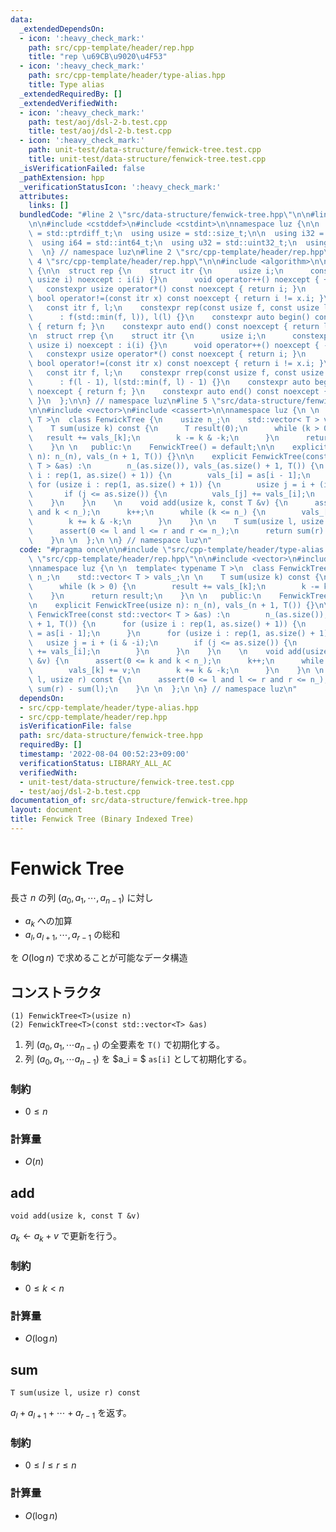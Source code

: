 ```yaml
---
data:
  _extendedDependsOn:
  - icon: ':heavy_check_mark:'
    path: src/cpp-template/header/rep.hpp
    title: "rep \u69CB\u9020\u4F53"
  - icon: ':heavy_check_mark:'
    path: src/cpp-template/header/type-alias.hpp
    title: Type alias
  _extendedRequiredBy: []
  _extendedVerifiedWith:
  - icon: ':heavy_check_mark:'
    path: test/aoj/dsl-2-b.test.cpp
    title: test/aoj/dsl-2-b.test.cpp
  - icon: ':heavy_check_mark:'
    path: unit-test/data-structure/fenwick-tree.test.cpp
    title: unit-test/data-structure/fenwick-tree.test.cpp
  _isVerificationFailed: false
  _pathExtension: hpp
  _verificationStatusIcon: ':heavy_check_mark:'
  attributes:
    links: []
  bundledCode: "#line 2 \"src/data-structure/fenwick-tree.hpp\"\n\n#line 2 \"src/cpp-template/header/type-alias.hpp\"\
    \n\n#include <cstddef>\n#include <cstdint>\n\nnamespace luz {\n\n  using isize\
    \ = std::ptrdiff_t;\n  using usize = std::size_t;\n\n  using i32 = std::int32_t;\n\
    \  using i64 = std::int64_t;\n  using u32 = std::uint32_t;\n  using u64 = std::uint64_t;\n\
    \  \n} // namespace luz\n#line 2 \"src/cpp-template/header/rep.hpp\"\n\n#line\
    \ 4 \"src/cpp-template/header/rep.hpp\"\n\n#include <algorithm>\n\nnamespace luz\
    \ {\n\n  struct rep {\n    struct itr {\n      usize i;\n      constexpr itr(const\
    \ usize i) noexcept : i(i) {}\n      void operator++() noexcept { ++i; }\n   \
    \   constexpr usize operator*() const noexcept { return i; }\n      constexpr\
    \ bool operator!=(const itr x) const noexcept { return i != x.i; }\n    };\n \
    \   const itr f, l;\n    constexpr rep(const usize f, const usize l) noexcept\n\
    \      : f(std::min(f, l)), l(l) {}\n    constexpr auto begin() const noexcept\
    \ { return f; }\n    constexpr auto end() const noexcept { return l; }\n  };\n\
    \n  struct rrep {\n    struct itr {\n      usize i;\n      constexpr itr(const\
    \ usize i) noexcept : i(i) {}\n      void operator++() noexcept { --i; }\n   \
    \   constexpr usize operator*() const noexcept { return i; }\n      constexpr\
    \ bool operator!=(const itr x) const noexcept { return i != x.i; }\n    };\n \
    \   const itr f, l;\n    constexpr rrep(const usize f, const usize l) noexcept\n\
    \      : f(l - 1), l(std::min(f, l) - 1) {}\n    constexpr auto begin() const\
    \ noexcept { return f; }\n    constexpr auto end() const noexcept { return l;\
    \ }\n  };\n\n} // namespace luz\n#line 5 \"src/data-structure/fenwick-tree.hpp\"\
    \n\n#include <vector>\n#include <cassert>\n\nnamespace luz {\n \n  template< typename\
    \ T >\n  class FenwickTree {\n    usize n_;\n    std::vector< T > vals_;\n \n\
    \    T sum(usize k) const {\n      T result(0);\n      while (k > 0) {\n     \
    \   result += vals_[k];\n        k -= k & -k;\n      }\n      return result;\n\
    \    }\n \n   public:\n    FenwickTree() = default;\n\n    explicit FenwickTree(usize\
    \ n): n_(n), vals_(n + 1, T()) {}\n\n    explicit FenwickTree(const std::vector<\
    \ T > &as) :\n        n_(as.size()), vals_(as.size() + 1, T()) {\n      for (usize\
    \ i : rep(1, as.size() + 1)) {\n        vals_[i] = as[i - 1];\n      }\n     \
    \ for (usize i : rep(1, as.size() + 1)) {\n        usize j = i + (i & -i);\n \
    \       if (j <= as.size()) {\n          vals_[j] += vals_[i];\n        }\n  \
    \    }\n    }\n    \n    void add(usize k, const T &v) {\n      assert(0 <= k\
    \ and k < n_);\n      k++;\n      while (k <= n_) {\n        vals_[k] += v;\n\
    \        k += k & -k;\n      }\n    }\n \n    T sum(usize l, usize r) const {\n\
    \      assert(0 <= l and l <= r and r <= n_);\n      return sum(r) - sum(l);\n\
    \    }\n \n  };\n \n} // namespace luz\n"
  code: "#pragma once\n\n#include \"src/cpp-template/header/type-alias.hpp\"\n#include\
    \ \"src/cpp-template/header/rep.hpp\"\n\n#include <vector>\n#include <cassert>\n\
    \nnamespace luz {\n \n  template< typename T >\n  class FenwickTree {\n    usize\
    \ n_;\n    std::vector< T > vals_;\n \n    T sum(usize k) const {\n      T result(0);\n\
    \      while (k > 0) {\n        result += vals_[k];\n        k -= k & -k;\n  \
    \    }\n      return result;\n    }\n \n   public:\n    FenwickTree() = default;\n\
    \n    explicit FenwickTree(usize n): n_(n), vals_(n + 1, T()) {}\n\n    explicit\
    \ FenwickTree(const std::vector< T > &as) :\n        n_(as.size()), vals_(as.size()\
    \ + 1, T()) {\n      for (usize i : rep(1, as.size() + 1)) {\n        vals_[i]\
    \ = as[i - 1];\n      }\n      for (usize i : rep(1, as.size() + 1)) {\n     \
    \   usize j = i + (i & -i);\n        if (j <= as.size()) {\n          vals_[j]\
    \ += vals_[i];\n        }\n      }\n    }\n    \n    void add(usize k, const T\
    \ &v) {\n      assert(0 <= k and k < n_);\n      k++;\n      while (k <= n_) {\n\
    \        vals_[k] += v;\n        k += k & -k;\n      }\n    }\n \n    T sum(usize\
    \ l, usize r) const {\n      assert(0 <= l and l <= r and r <= n_);\n      return\
    \ sum(r) - sum(l);\n    }\n \n  };\n \n} // namespace luz\n"
  dependsOn:
  - src/cpp-template/header/type-alias.hpp
  - src/cpp-template/header/rep.hpp
  isVerificationFile: false
  path: src/data-structure/fenwick-tree.hpp
  requiredBy: []
  timestamp: '2022-08-04 00:52:23+09:00'
  verificationStatus: LIBRARY_ALL_AC
  verifiedWith:
  - unit-test/data-structure/fenwick-tree.test.cpp
  - test/aoj/dsl-2-b.test.cpp
documentation_of: src/data-structure/fenwick-tree.hpp
layout: document
title: Fenwick Tree (Binary Indexed Tree)
---
```


# Fenwick Tree

長さ $n$ の列 $(a_0, a_1, \cdots, a_{n-1})$ に対し

- $a_k$ への加算
- $a_l, a_{l+1}, \cdots, a_{r-1}$ の総和

を $O(\log n)$ で求めることが可能なデータ構造

## コンストラクタ
```
(1) FenwickTree<T>(usize n)
(2) FenwickTree<T>(const std::vector<T> &as)
```

1. 列 $(a_0, a_1, \cdots a_{n-1})$ の全要素を `T()` で初期化する。
2. 列 $(a_0, a_1, \cdots a_{n-1})$ を $a_i = $ `as[i]` として初期化する。

### 制約
- $0 \leq n$

### 計算量
- $O(n)$


## add
```
void add(usize k, const T &v)
```

$a_{k} \leftarrow a_{k} + v$ で更新を行う。

### 制約
- $0 \leq k < n$

### 計算量
- $O(\log n)$


## sum
```
T sum(usize l, usize r) const
```

$a_{l} + a_{l+1} + \cdots + a_{r-1}$ を返す。

### 制約
- $0 \leq l \leq r \leq n$

### 計算量
- $O(\log n)$
